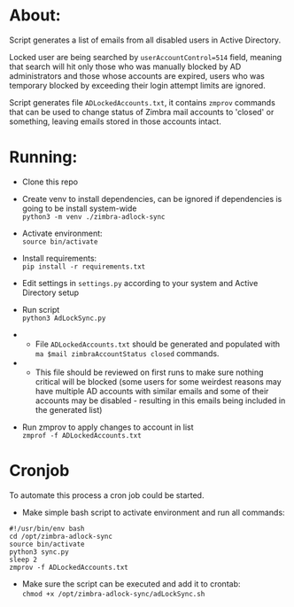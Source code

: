 # About:
Script generates a list of emails from all disabled users in Active Directory.

Locked user are being searched by `userAccountControl=514` field, meaning that search will hit only those who was manually blocked by AD administrators and those whose accounts are expired, users who was temporary blocked by exceeding their login attempt limits are ignored.

Script generates file `ADLockedAccounts.txt`, it contains `zmprov` commands that can be used to change status of Zimbra mail accounts to 'closed' or something, leaving emails stored in those accounts intact.

# Running:

* Clone this repo

* Create venv to install dependencies, can be ignored if dependencies is going to be install system-wide   
`python3 -m venv ./zimbra-adlock-sync`
* Activate environment:   
`source bin/activate`
* Install requirements:   
`pip install -r requirements.txt`
* Edit settings in `settings.py` according to your system and Active Directory setup
* Run script   
`python3 AdLockSync.py`   
* * File `ADLockedAccounts.txt` should be generated and populated with `ma $mail zimbraAccountStatus closed` commands.
* * This file should be reviewed on first runs to make sure nothing critical will be blocked (some users for some weirdest reasons may have multiple AD accounts with similar emails and some of their accounts may be disabled - resulting in this emails being included in the generated list)

* Run zmprov to apply changes to account in list   
`zmprof -f ADLockedAccounts.txt`


# Cronjob
To automate this process a cron job could be started.

* Make simple bash script to activate environment and run all commands:   
```
#!/usr/bin/env bash
cd /opt/zimbra-adlock-sync
source bin/activate
python3 sync.py
sleep 2
zmprov -f ADLockedAccounts.txt
```

* Make sure the script can be executed and add it to crontab:   
`chmod +x /opt/zimbra-adlock-sync/adLockSync.sh`